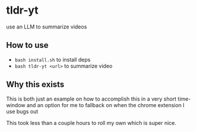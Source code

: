 # tldr-yt
use an LLM to summarize videos

## How to use
- `bash install.sh` to install deps
- `bash tldr-yt <url>` to summarize video

## Why this exists
This is both just an example on how to accomplish this in a very short time-window
and an option for me to fallback on when the chrome extension I use bugs out

This took less than a couple hours to roll my own which is super nice.
